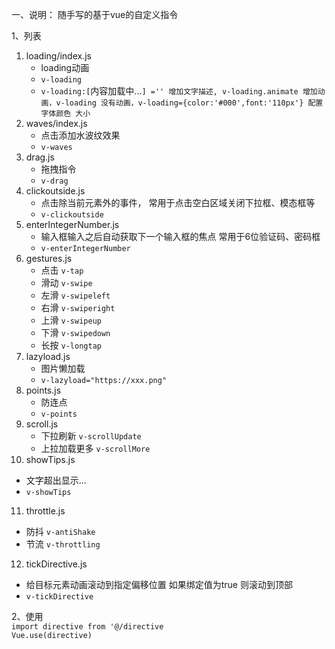 一、说明：
随手写的基于vue的自定义指令

1、列表 
1. loading/index.js   
   * loading动画 
   * `v-loading`
   * `v-loading:[`内容加载中...`] ='' 增加文字描述, v-loading.animate 增加动画，v-loading 没有动画，v-loading={color:'#000',font:'110px'} 配置字体颜色 大小 `
2. waves/index.js   
   * 点击添加水波纹效果
   * `v-waves`
3. drag.js   
   * 拖拽指令
   * `v-drag`
4. clickoutside.js   
   * 点击除当前元素外的事件， 常用于点击空白区域关闭下拉框、模态框等
   * `v-clickoutside`
5. enterIntegerNumber.js   
   * 输入框输入之后自动获取下一个输入框的焦点 常用于6位验证码、密码框
   * `v-enterIntegerNumber`
6. gestures.js   
   * 点击 `v-tap`
   * 滑动 `v-swipe`
   * 左滑 `v-swipeleft`
   * 右滑 `v-swiperight`
   * 上滑 `v-swipeup`
   * 下滑 `v-swipedown`
   * 长按 `v-longtap`
7. lazyload.js   
   * 图片懒加载
   * `v-lazyload="https://xxx.png"`
8. points.js   
   * 防连点
   * `v-points`
9. scroll.js   
   * 下拉刷新 `v-scrollUpdate`
   * 上拉加载更多 `v-scrollMore`
10. showTips.js   
   * 文字超出显示...
   * `v-showTips`
11. throttle.js   
   * 防抖 `v-antiShake`
   * 节流 `v-throttling`
12. tickDirective.js   
   * 给目标元素动画滚动到指定偏移位置 如果绑定值为true 则滚动到顶部
   * `v-tickDirective`



2、使用  
`import directive from '@/directive`   
`Vue.use(directive)`   

